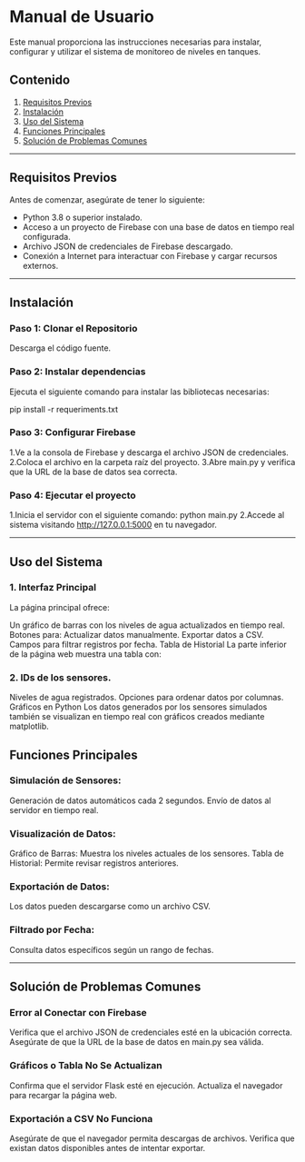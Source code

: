 # Manual de Usuario

Este manual proporciona las instrucciones necesarias para instalar, configurar y utilizar el sistema de monitoreo de niveles en tanques.

## Contenido
1. [Requisitos Previos](#requisitos-previos)
2. [Instalación](#instalación)
3. [Uso del Sistema](#uso-del-sistema)
4. [Funciones Principales](#funciones-principales)
5. [Solución de Problemas Comunes](#solución-de-problemas-comunes)

---

## Requisitos Previos

Antes de comenzar, asegúrate de tener lo siguiente:

- Python 3.8 o superior instalado.
- Acceso a un proyecto de Firebase con una base de datos en tiempo real configurada.
- Archivo JSON de credenciales de Firebase descargado.
- Conexión a Internet para interactuar con Firebase y cargar recursos externos.

---

## Instalación

### Paso 1: Clonar el Repositorio
Descarga el código fuente.

### Paso 2: Instalar dependencias 

Ejecuta el siguiente comando para instalar las bibliotecas necesarias:

pip install -r requeriments.txt

### Paso 3: Configurar Firebase

1.Ve a la consola de Firebase y descarga el archivo JSON de credenciales.
2.Coloca el archivo en la carpeta raíz del proyecto.
3.Abre main.py y verifica que la URL de la base de datos sea correcta.

### Paso 4: Ejecutar el proyecto

1.Inicia el servidor con el siguiente comando:
python main.py
2.Accede al sistema visitando http://127.0.0.1:5000 en tu navegador.

---

## Uso del Sistema
### 1. Interfaz Principal
La página principal ofrece:

Un gráfico de barras con los niveles de agua actualizados en tiempo real.
Botones para:
Actualizar datos manualmente.
Exportar datos a CSV.
Campos para filtrar registros por fecha.
Tabla de Historial
La parte inferior de la página web muestra una tabla con:

### 2. IDs de los sensores.
Niveles de agua registrados.
Opciones para ordenar datos por columnas.
Gráficos en Python
Los datos generados por los sensores simulados también se visualizan en tiempo real con gráficos creados mediante matplotlib.

## Funciones Principales
### Simulación de Sensores:
Generación de datos automáticos cada 2 segundos.
Envío de datos al servidor en tiempo real.

### Visualización de Datos:
Gráfico de Barras: Muestra los niveles actuales de los sensores.
Tabla de Historial: Permite revisar registros anteriores.

### Exportación de Datos:

Los datos pueden descargarse como un archivo CSV.
### Filtrado por Fecha:
Consulta datos específicos según un rango de fechas.

---

## Solución de Problemas Comunes

### Error al Conectar con Firebase
Verifica que el archivo JSON de credenciales esté en la ubicación correcta.
Asegúrate de que la URL de la base de datos en main.py sea válida.

### Gráficos o Tabla No Se Actualizan
Confirma que el servidor Flask esté en ejecución.
Actualiza el navegador para recargar la página web.

### Exportación a CSV No Funciona
Asegúrate de que el navegador permita descargas de archivos.
Verifica que existan datos disponibles antes de intentar exportar.
